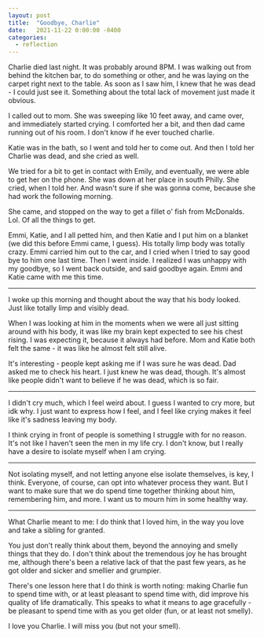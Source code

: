```yaml
---
layout: post
title:  "Goodbye, Charlie"
date:   2021-11-22 0:00:00 -0400
categories:
  - reflection
---
```

Charlie died last night. It was probably around 8PM. I was walking out from behind the kitchen bar, to do something or other, and he was laying on the carpet right next to the table. As soon as I saw him, I knew that he was dead - I could just see it. Something about the total lack of movement just made it obvious. 

I called out to mom. She was sweeping like 10 feet away, and came over, and immediately started crying. I comforted her a bit, and then dad came running out of his room. I don't know if he ever touched charlie. 

Katie was in the bath, so I went and told her to come out. And then I told her Charlie was dead, and she cried as well. 

We tried for a bit to get in contact with Emily, and eventually, we were able to get her on the phone. She was down at her place in south Philly. She cried, when I told her. And wasn't sure if she was gonna come, because she had work the following morning. 

She came, and stopped on the way to get a fillet o' fish from McDonalds. Lol. Of all the things to get.

Emmi, Katie, and I all petted him, and then Katie and I put him on a blanket (we did this before Emmi came, I guess). His totally limp body was totally crazy. Emmi carried him out to the car, and I cried when I tried to say good bye to him one last time. Then I went inside. I realized I was unhappy with my goodbye, so I went back outside, and said goodbye again. Emmi and Katie came with me this time. 

---

I woke up this morning and thought about the way that his body looked. Just like totally limp and visibly dead. 

When I was looking at him in the moments when we were all just sitting around with his body, it was like my brain kept expected to see his chest rising. I was expecting it, because it always had before. Mom and Katie both felt the same - it was like he almost felt still alive. 

It's interesting - people kept asking me if I was sure he was dead. Dad asked me to check his heart. I just knew he was dead, though. It's almost like people didn't want to believe if he was dead, which is so fair.

---

I didn't cry much, which I feel weird about. I guess I wanted to cry more, but idk why. I just want to express how I feel, and I feel like crying makes it feel like it's sadness leaving my body.

I think crying in front of people is something I struggle with for no reason. It's not like I haven't seen the men in my life cry. I don't know, but I really have a desire to isolate myself when I am crying. 

---

Not isolating myself, and not letting anyone else isolate themselves, is key, I think. Everyone, of course, can opt into whatever process they want. But I want to make sure that we do spend time together thinking about him, remembering him, and more. I want us to mourn him in some healthy way. 

---

What Charlie meant to me: I do think that I loved him, in the way you love and take a sibling for granted. 

You just don't really think about them, beyond the annoying and smelly things that they do. I don't think about the tremendous joy he has brought me, although there's been a relative lack of that the past few years, as he got older and sicker and smellier and grumpier. 

There's one lesson here that I do think is worth noting: making Charlie fun to spend time with, or at least pleasant to spend time with, did improve his quality of life dramatically. This speaks to what it means to age gracefully - be pleasant to spend time with as you get older (fun, or at least not smelly).

I love you Charlie. I will miss you (but not your smell).